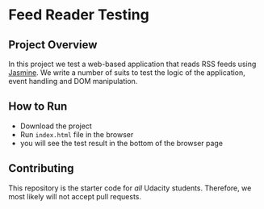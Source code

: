 # Feed Reader Testing
## Project Overview

In this project we test a web-based application that reads RSS feeds using [Jasmine](http://jasmine.github.io/). We write a number of suits to test the logic of the application, event handling and DOM manipulation.

## How to Run

- Download the project
- Run `index.html` file in the browser
- you will see the test result in the bottom of the browser page

## Contributing

This repository is the starter code for _all_ Udacity students. Therefore, we most likely will not accept pull requests.
